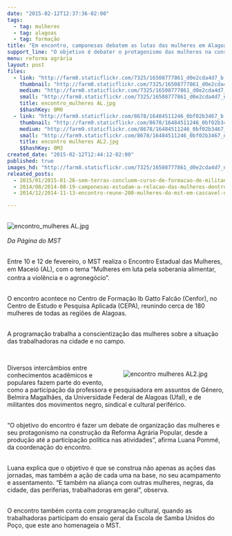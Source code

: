 ```yaml
---
date: "2015-02-12T12:37:36-02:00"
tags:
  - tag: mulheres
  - tag: alagoas
  - tag: formação
title: "Em encontro, camponesas debatem as lutas das mulheres em Alagoas"
support_line: "O objetivo é debater o protagonismo das mulheres na construção da Reforma Agrária Popular, desde a produção até a participação política nas atividades."
menu: reforma agrária
layout: post
files:
  - link: "http://farm8.staticflickr.com/7325/16508777861_d0e2cda4d7_b.jpg"
    thumbnail: "http://farm8.staticflickr.com/7325/16508777861_d0e2cda4d7_t.jpg"
    medium: "http://farm8.staticflickr.com/7325/16508777861_d0e2cda4d7_z.jpg"
    small: "http://farm8.staticflickr.com/7325/16508777861_d0e2cda4d7_n.jpg"
    title: encontro_mulheres AL.jpg
    $$hashKey: 0M0
  - link: "http://farm9.staticflickr.com/8678/16484511246_0bf02b3467_b.jpg"
    thumbnail: "http://farm9.staticflickr.com/8678/16484511246_0bf02b3467_t.jpg"
    medium: "http://farm9.staticflickr.com/8678/16484511246_0bf02b3467_z.jpg"
    small: "http://farm9.staticflickr.com/8678/16484511246_0bf02b3467_n.jpg"
    title: encontro mulheres AL2.jpg
    $$hashKey: 0M3
created_date: "2015-02-12T12:44:12-02:00"
published: true
images_hd: "http://farm8.staticflickr.com/7325/16508777861_d0e2cda4d7_n.jpg"
releated_posts:
  - 2015/01/2015-01-26-sem-terras-concluem-curso-de-formacao-de-militantes-em-alagoas.md
  - 2014/08/2014-08-19-camponesas-estudam-a-relacao-das-mulheres-dentro-e-fora-do-mst.md
  - 2014/12/2014-11-13-encontro-reune-200-mulheres-do-mst-em-cascavel-no-parana.md

---
```

<p><br />
<img alt="encontro_mulheres AL.jpg" src="http://farm8.staticflickr.com/7325/16508777861_d0e2cda4d7_b.jpg" /><br />
<br />
<em>Da P&aacute;gina do MST</em></p>

<p><br />
Entre 10 e 12 de fevereiro, o MST realiza o Encontro Estadual das Mulheres, <span style="line-height: 20.7999992370605px;">em Macei&oacute;&nbsp;</span>(AL),&nbsp;com o tema &ldquo;Mulheres em luta pela soberania alimentar, contra a viol&ecirc;ncia e o agroneg&oacute;cio&rdquo;.&nbsp;</p>

<p><br />
O encontro acontece no Centro de Forma&ccedil;&atilde;o Ib Gatto Falc&atilde;o (Cenfor), no Centro de Estudo e Pesquisa Aplicada (CEPA), reunindo cerca de 180 mulheres de todas as regi&otilde;es de Alagoas.</p>

<p><br />
A programa&ccedil;&atilde;o trabalha a conscientiza&ccedil;&atilde;o das mulheres sobre a situa&ccedil;&atilde;o das trabalhadoras na cidade e no campo.&nbsp;</p>

<p>&nbsp;</p>

<figure class="image" style="float:right"><img alt="encontro mulheres AL2.jpg" src="http://farm9.staticflickr.com/8678/16484511246_0bf02b3467_b.jpg" />
<figcaption></figcaption>
</figure>

<p>Diversos interc&acirc;mbios entre conhecimentos acad&ecirc;micos e populares fazem parte do evento, como a participa&ccedil;&atilde;o da professora e pesquisadora em assuntos de G&ecirc;nero, Belmira Magalh&atilde;es, da Universidade Federal de Alagoas (Ufal), e de militantes dos movimentos negro, sindical e cultural perif&eacute;rico.</p>

<p><br />
&ldquo;O objetivo do encontro &eacute; fazer um debate de organiza&ccedil;&atilde;o das mulheres e seu protagonismo na constru&ccedil;&atilde;o da Reforma Agr&aacute;ria Popular, desde a produ&ccedil;&atilde;o at&eacute; a participa&ccedil;&atilde;o pol&iacute;tica nas atividades&rdquo;, afirma Luana Pomm&eacute;, da coordena&ccedil;&atilde;o do encontro.</p>

<p><br />
Luana explica que o objetivo &eacute; que se construa n&atilde;o apenas as a&ccedil;&otilde;es das jornadas, mas tamb&eacute;m a a&ccedil;&atilde;o de cada uma na base, no seu acampamento e assentamento. &ldquo;E tamb&eacute;m na alian&ccedil;a com outras mulheres, negras, da cidade, das periferias, trabalhadoras em geral&rdquo;, observa.&nbsp;</p>

<p><br />
O encontro tamb&eacute;m conta com programa&ccedil;&atilde;o cultural, quando as trabalhadoras participam do ensaio geral da Escola de Samba Unidos do Po&ccedil;o, que este ano homenageia o MST.</p>

<p>&nbsp;</p>
